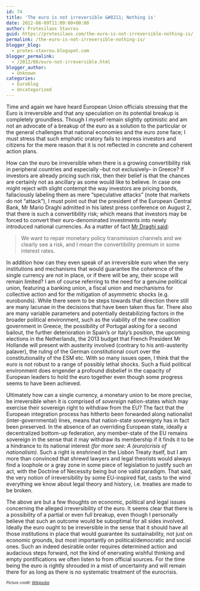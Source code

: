 ```yaml
---
id: 74
title: 'The euro is not irreversible &#8211; Nothing is'
date: 2012-08-09T11:09:00+00:00
author: Protesilaos Stavrou
guid: https://protesilaos.com/the-euro-is-not-irreversible-nothing-is/
permalink: /the-euro-is-not-irreversible-nothing-is/
blogger_blog:
  - protes-stavrou.blogspot.com
blogger_permalink:
  - /2012/08/euro-not-irreversible.html
blogger_author:
  - Unknown
categories:
  - Euroblog
  - Uncategorized
---
```

Time and again we have heard European Union officials stressing that the Euro is irreversible and that any speculation on its potential breakup is completely groundless. Though I myself remain slightly optimistic and am not an advocate of a breakup of the euro as a solution to the particular or the general challenges that national economies and the euro zone face; I must stress that such emphatic oratory fails to impress investors and citizens for the mere reason that it is not reflected in concrete and coherent action plans.

How can the euro be irreversible when there is a growing convertibility risk in peripheral countries and especially –but not exclusively– in Greece? If investors are already pricing such risk, then their belief is that the chances are certainly not as ancillary as some would like to believe. In case one might reject with slight contempt the way investors are pricing bonds, fallaciously labeling them as mere &#8220;speculative attacks&#8221; (note that markets do not &#8220;attack&#8221;), I must point out that the president of the European Central Bank, Mr Mario Draghi admitted in his latest press conference on August 2, that there is such a&nbsp;convertibility&nbsp;risk; which means that investors may be forced to convert their euro-denominated investments into newly introduced national currencies. As a matter of fact <a href="http://www.ecb.int/press/pressconf/2012/html/is120802.en.html" target="_blank">Mr Draghi said</a>: 

> We want to repair monetary policy transmission channels and we clearly see a risk, and I mean the convertibility premium in some interest rates.

In addition how can they even speak of an irreversible euro when the very institutions and mechanisms that would guarantee the coherence of the single currency are not in place, or if there will be any, their scope will remain limited? I am of course referring to the need for a genuine political union, featuring a banking union, a fiscal union and mechanisms for collective action and for the mitigation of asymmetric shocks (e.g. eurobonds). While there seem to be steps towards that direction there still are many lacunae in the decisions that have been taken thus far. There also are many variable parameters and potentially destabilizing factors in the broader political environment, such as the viability of the new coalition government in Greece, the possibility of Portugal asking for a second bailout, the further deterioration in Spain&#8217;s or Italy&#8217;s position, the upcoming elections in the Netherlands, the 2013 budget that French President Mr Hollande will present with austerity involved (contrary to his anti-austerity palaver), the ruling of the German constitutional court over the constitutionality of the ESM etc. With so many issues open, I think that the euro is not robust to a range of possibly lethal shocks. Such a fluid political environment does engender a profound disbelief in the capacity of European leaders to hold the euro together even though some progress seems to have been achieved.

Ultimately how can a single currency, a monetary union to be more precise, be irreversible when it is comprised of _sovereign_ nation-states which may exercise their sovereign right to withdraw from the EU? The fact that the European integration process has hitherto been forwarded along nationalist (inter-governmental) lines, means that nation-state sovereignty has in fact been preserved. In the absence of an overriding European state, ideally a decentralized bottom-up federation, any member-state of the EU remains sovereign in the sense that it may withdraw its membership if it finds it to be a hindrance to its national interest _(for more see: A (euro)crisis of nationalism)_. Such a right is enshrined in the Lisbon Treaty itself, but I am more than convinced that shrewd lawyers and legal theorists would always find a loophole or a gray zone in some piece of legislation to justify such an act, with the Doctrine of Necessity being but one valid paradigm. That said, the very notion of&nbsp;irreversibility&nbsp;by some EU-inspired fiat, casts to the wind everything we know about legal theory and history, i.e. treaties are made to be broken.

The above are but a few thoughts on economic, political and legal issues concerning the alleged&nbsp;irreversibility&nbsp;of the euro. It seems clear that there is a possibility of a partial or even full breakup, even though I personally believe that such an outcome would be suboptimal for all sides involved. Ideally the euro ought to be irreversible in the sense that it should have all those institutions in place that would guarantee its sustainability, not just on economic grounds, but most importantly on political/democratic and social ones. Such an indeed desirable order requires determined action and audacious steps forward, not the kind of enervating wishful thinking and empty pontifications we often listen to from official sources. For the time being the euro is rightly&nbsp;shrouded&nbsp;in a mist of uncertainty and will remain there for as long as there is no systematic treatment of the eurocrisis.

_<span style="font-size: x-small;">Picture credit: <a href="http://en.wikipedia.org/wiki/Euro" target="_blank">Wikipedia</a></span>_